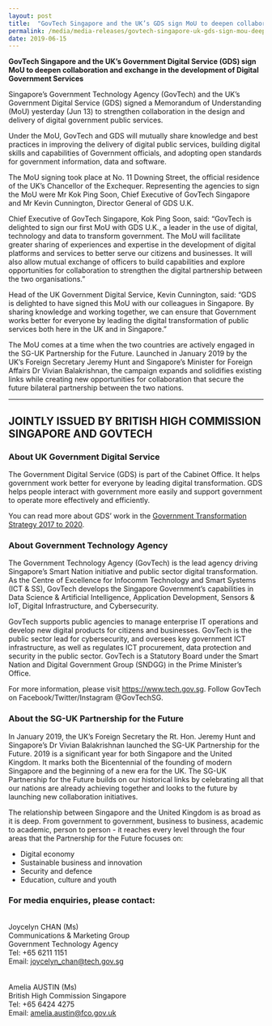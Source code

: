 ```yaml
---
layout: post
title:  "GovTech Singapore and the UK’s GDS sign MoU to deepen collaboration and exchange in the development of Digital Government Services"
permalink: /media/media-releases/govtech-singapore-uk-gds-sign-mou-deepen-collaboration-and-exchange-development-digital-government-services
date: 2019-06-15
---
```


**GovTech Singapore and the UK’s Government Digital Service (GDS) sign MoU to deepen collaboration and exchange in the development of Digital Government Services**

Singapore’s Government Technology Agency (GovTech) and the UK’s Government Digital Service (GDS) signed a Memorandum of Understanding (MoU) yesterday (Jun 13) to strengthen collaboration in the design and delivery of digital government public services.

Under the MoU, GovTech and GDS will mutually share knowledge and best practices in improving the delivery of digital public services, building digital skills and capabilities of Government officials, and adopting open standards for government information, data and software.

The MoU signing took place at No. 11 Downing Street, the official residence of the UK’s Chancellor of the Exchequer. Representing the agencies to sign the MoU were Mr Kok Ping Soon, Chief Executive of GovTech Singapore and Mr Kevin Cunnington, Director General of GDS U.K. 

Chief Executive of GovTech Singapore, Kok Ping Soon, said: “GovTech is delighted to sign our first MoU with GDS U.K., a leader in the use of digital, technology and data to transform government. The MoU will facilitate greater sharing of experiences and expertise in the development of digital platforms and services to better serve our citizens and businesses. It will also allow mutual exchange of officers to build capabilities and explore opportunities for collaboration to strengthen the digital partnership between the two organisations.”

Head of the UK Government Digital Service, Kevin Cunnington, said: “GDS is delighted to have signed this MoU with our colleagues in Singapore. By sharing knowledge and working together, we can ensure that Government works better for everyone by leading the digital transformation of public services both here in the UK and in Singapore.”

The MoU comes at a time when the two countries are actively engaged in the SG-UK Partnership for the Future. Launched in January 2019 by the UK’s Foreign Secretary Jeremy Hunt and Singapore’s Minister for Foreign Affairs Dr Vivian Balakrishnan, the campaign expands and solidifies existing links while creating new opportunities for collaboration that secure the future bilateral partnership between the two nations. 

---
**JOINTLY ISSUED BY BRITISH HIGH COMMISSION SINGAPORE AND GOVTECH**
---

### **About UK Government Digital Service**

The Government Digital Service (GDS) is part of the Cabinet Office. It helps government work better for everyone by leading digital transformation. GDS helps people interact with government more easily and support government to operate more effectively and efficiently.

You can read more about GDS’ work in the [Government Transformation Strategy 2017 to 2020](https://www.gov.uk/government/publications/government-transformation-strategy-2017-to-2020).


### **About Government Technology Agency**
The Government Technology Agency (GovTech) is the lead agency driving Singapore’s Smart Nation initiative and public sector digital transformation. As the Centre of Excellence for Infocomm Technology and Smart Systems (ICT & SS), GovTech develops the Singapore Government’s capabilities in Data Science & Artificial Intelligence, Application Development, Sensors & IoT, Digital Infrastructure, and Cybersecurity.  

GovTech supports public agencies to manage enterprise IT operations and develop new digital products for citizens and businesses. GovTech is the public sector lead for cybersecurity, and oversees key government ICT infrastructure, as well as regulates ICT procurement, data protection and security in the public sector.  GovTech is a Statutory Board under the Smart Nation and Digital Government Group (SNDGG) in the Prime Minister’s Office. 

For more information, please visit <https://www.tech.gov.sg>. Follow GovTech on Facebook/Twitter/Instagram @GovTechSG.


### **About the SG-UK Partnership for the Future**
In January 2019, the UK’s Foreign Secretary the Rt. Hon. Jeremy Hunt and Singapore’s Dr Vivian Balakrishnan launched the SG-UK Partnership for the Future. 2019 is a significant year for both Singapore and the United Kingdom. It marks both the Bicentennial of the founding of modern Singapore and the beginning of a new era for the UK. The SG-UK Partnership for the Future builds on our historical links by celebrating all that our nations are already achieving together and looks to the future by launching new collaboration initiatives.

The relationship between Singapore and the United Kingdom is as broad as it is deep. From government to government, business to business, academic to academic, person to person - it reaches every level through the four areas that the Partnership for the Future focuses on:
* Digital economy
* Sustainable business and innovation
* Security and defence
* Education, culture and youth


### **For media enquiries, please contact:**
<br>Joycelyn CHAN (Ms)
<br>Communications & Marketing Group
<br>Government Technology Agency
<br>Tel: +65 6211 1151
<br>Email: <joycelyn_chan@tech.gov.sg>
<br>
<br>
<br>Amelia AUSTIN (Ms)
<br>British High Commission Singapore
<br>Tel: +65 6424 4275
<br>Email: <amelia.austin@fco.gov.uk>
